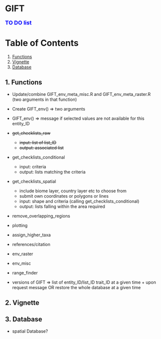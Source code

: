 # GIFT

**<span style="color:blue"><font size="4">TO DO list</span></font>**

# Table of Contents
1. [Functions](#functions)
2. [Vignette](#vignette)
3. [Database](#Database)

## 1. Functions
* Update/combine GIFT_env_meta_misc.R and GIFT_env_meta_raster.R (two arguments in that function)
* Create GIFT_env() => two arguments 
* GIFT_env() => message if selected values are not available for this entity_ID 

* ~~get_checklists_raw~~
    - ~~input: list of list_ID~~
    - ~~output: associated list~~

* get_checklists_conditional
    - input: criteria
    - output: lists matching the criteria

* get_checklists_spatial
    - include biome layer, country layer etc to choose from
    - submit own coordinates or polygons or lines
    - input: shape and criteria (calling get_checklists_conditional)
    - output: lists falling within the area required

* remove_overlapping_regions
* plotting
* assign_higher_taxa
* references/citation
* env_raster
* env_misc

* range_finder

* versions of GIFT => list of entity_ID/list_ID trait_ID at a given time + upon request message OR restore the whole database at a given time

## 2. Vignette


## 3. Database
* spatial Database?
